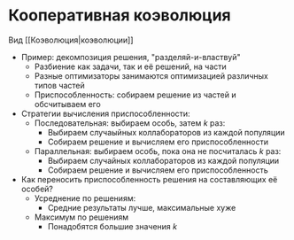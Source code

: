 # Кооперативная коэволюция

Вид [[Коэволюция|коэволюции]]

* Пример: декомпозиция решения, "разделяй-и-властвуй"
	* Разбиение как задачи, так и её решений, на части
	* Разные оптимизаторы занимаются оптимизацией различных типов частей
	* Приспособленность: собираем решение из частей и обсчитываем его
* Стратегии вычисления приспособленности:
	* Последовательная: выбираем особь, затем $k$ раз:
		* Выбираем случаыйных коллабораторов из каждой популяции
		* Собираем решение и вычисляем его приспособленности
	* Параллельная: выбираем особь, пока она не посчиталась $k$  раз:
		* Выбираем случайных коллабораторов из каждой популяции
		* Собираем решение и вычисляем его приспособленность
* Как переносить приспособленность решения на составляющих её особей?
	* Усреднение по решениям: 
		* Средние результаты лучше, максимальные хуже
	* Максимум по решениям
		* Понадобятся большие значения $k$